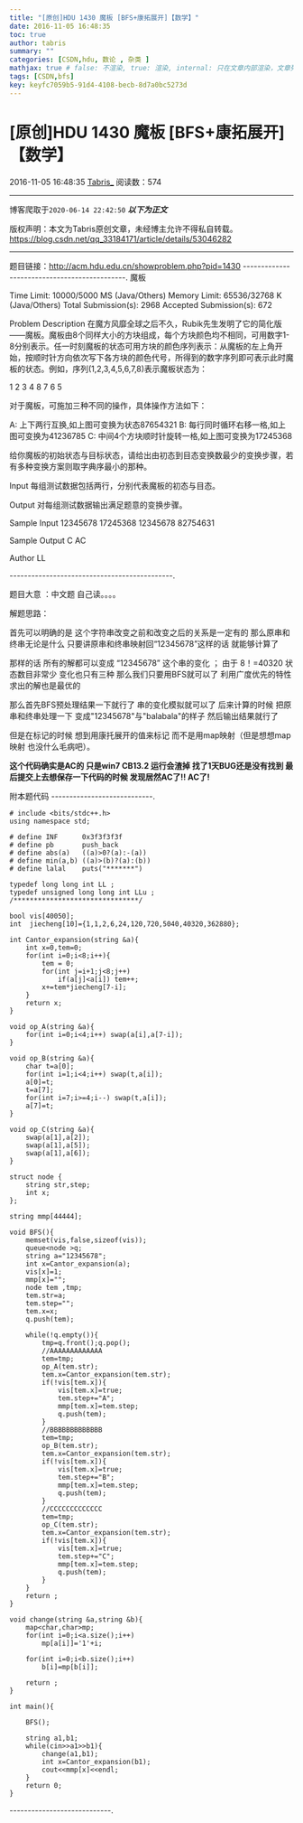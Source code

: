 ```yaml
---
title: "[原创]HDU 1430 魔板 [BFS+康拓展开]【数学】"
date: 2016-11-05 16:48:35
toc: true
author: tabris
summary: ""
categories: [CSDN,hdu, 数论 , 杂类 ]
mathjax: true # false: 不渲染, true: 渲染, internal: 只在文章内部渲染，文章列表中不渲染
tags: [CSDN,bfs]
key: keyfc7059b5-91d4-4108-becb-8d7a0bc5273d
---
```


# [原创]HDU 1430 魔板 [BFS+康拓展开]【数学】

2016-11-05 16:48:35  [Tabris_](https://me.csdn.net/qq_33184171) 阅读数：574

---

博客爬取于`2020-06-14 22:42:50`
***以下为正文***

版权声明：本文为Tabris原创文章，未经博主允许不得私自转载。
https://blog.csdn.net/qq_33184171/article/details/53046282

<!-- more -->

---

题目链接：http://acm.hdu.edu.cn/showproblem.php?pid=1430
---------------------------------------------.
魔板

Time Limit: 10000/5000 MS (Java/Others)    Memory Limit: 65536/32768 K (Java/Others)
Total Submission(s): 2968    Accepted Submission(s): 672


Problem Description
在魔方风靡全球之后不久，Rubik先生发明了它的简化版——魔板。魔板由8个同样大小的方块组成，每个方块颜色均不相同，可用数字1-8分别表示。任一时刻魔板的状态可用方块的颜色序列表示：从魔板的左上角开始，按顺时针方向依次写下各方块的颜色代号，所得到的数字序列即可表示此时魔板的状态。例如，序列(1,2,3,4,5,6,7,8)表示魔板状态为：

1 2 3 4
8 7 6 5

对于魔板，可施加三种不同的操作，具体操作方法如下：

A: 上下两行互换,如上图可变换为状态87654321
B: 每行同时循环右移一格,如上图可变换为41236785
C: 中间4个方块顺时针旋转一格,如上图可变换为17245368

给你魔板的初始状态与目标状态，请给出由初态到目态变换数最少的变换步骤，若有多种变换方案则取字典序最小的那种。
 

Input
每组测试数据包括两行，分别代表魔板的初态与目态。
 

Output
对每组测试数据输出满足题意的变换步骤。
 

Sample Input
12345678
17245368
12345678
82754631
 

Sample Output
C
AC
 

Author
LL

---------------------------------------------.

题目大意 ：中文题 自己读。。。。


解题思路：

首先可以明确的是 这个字符串改变之前和改变之后的关系是一定有的   那么原串和终串无论是什么 只要讲原串和终串映射回“12345678”这样的话 就能够计算了  

那样的话 所有的解都可以变成 “12345678” 这个串的变化 ；
由于 8！=40320 状态数目非常少  变化也只有三种  那么我们只要用BFS就可以了   利用广度优先的特性  求出的解也是最优的   

那么首先BFS预处理结果一下就行了  串的变化模拟就可以了
后来计算的时候 把原串和终串处理一下 变成"12345678"与"balabala"的样子 然后输出结果就行了

但是在标记的时候 想到用康托展开的值来标记  而不是用map映射（但是想想map映射 也没什么毛病吧）。


**这个代码确实是AC的 只是win7 CB13.2 运行会渣掉 找了1天BUG还是没有找到   最后提交上去想保存一下代码的时候 发现居然AC了!! AC了!**

附本题代码
----------------------------.
```
# include <bits/stdc++.h>
using namespace std;

# define INF      0x3f3f3f3f
# define pb       push_back
# define abs(a)   ((a)>0?(a):-(a))
# define min(a,b) ((a)>(b)?(a):(b))
# define lalal    puts("*******")

typedef long long int LL ;
typedef unsigned long long int LLu ;
/*******************************/

bool vis[40050];
int  jiecheng[10]={1,1,2,6,24,120,720,5040,40320,362880};

int Cantor_expansion(string &a){
    int x=0,tem=0;
    for(int i=0;i<8;i++){
        tem = 0;
        for(int j=i+1;j<8;j++)
            if(a[j]<a[i]) tem++;
        x+=tem*jiecheng[7-i];
    }
    return x;
}

void op_A(string &a){
    for(int i=0;i<4;i++) swap(a[i],a[7-i]);
}

void op_B(string &a){
    char t=a[0];
    for(int i=1;i<4;i++) swap(t,a[i]);
    a[0]=t;
    t=a[7];
    for(int i=7;i>=4;i--) swap(t,a[i]);
    a[7]=t;
}

void op_C(string &a){
    swap(a[1],a[2]);
    swap(a[1],a[5]);
    swap(a[1],a[6]);
}

struct node {
    string str,step;
    int x;
};

string mmp[44444];

void BFS(){
    memset(vis,false,sizeof(vis));
    queue<node >q;
    string a="12345678";
    int x=Cantor_expansion(a);
    vis[x]=1;
    mmp[x]="";
    node tem ,tmp;
    tem.str=a;
    tem.step="";
    tem.x=x;
    q.push(tem);

    while(!q.empty()){
        tmp=q.front();q.pop();
        //AAAAAAAAAAAAA
        tem=tmp;
        op_A(tem.str);
        tem.x=Cantor_expansion(tem.str);
        if(!vis[tem.x]){
            vis[tem.x]=true;
            tem.step+="A";
            mmp[tem.x]=tem.step;
            q.push(tem);
        }
        //BBBBBBBBBBBBB
        tem=tmp;
        op_B(tem.str);
        tem.x=Cantor_expansion(tem.str);
        if(!vis[tem.x]){
            vis[tem.x]=true;
            tem.step+="B";
            mmp[tem.x]=tem.step;
            q.push(tem);
        }
        //CCCCCCCCCCCCC
        tem=tmp;
        op_C(tem.str);
        tem.x=Cantor_expansion(tem.str);
        if(!vis[tem.x]){
            vis[tem.x]=true;
            tem.step+="C";
            mmp[tem.x]=tem.step;
            q.push(tem);
        }
    }
    return ;
}

void change(string &a,string &b){
    map<char,char>mp;
    for(int i=0;i<a.size();i++)
        mp[a[i]]='1'+i;

    for(int i=0;i<b.size();i++)
        b[i]=mp[b[i]];

    return ;
}

int main(){

    BFS();

    string a1,b1;
    while(cin>>a1>>b1){
        change(a1,b1);
        int x=Cantor_expansion(b1);
        cout<<mmp[x]<<endl;
    }
    return 0;
}

```
----------------------------.



